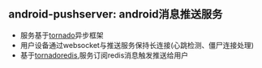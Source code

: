 ## android-pushserver: android消息推送服务

* 服务基于[tornado](http://www.tornadoweb.org/en/stable/)异步框架
* 用户设备通过websocket与推送服务保持长连接(心跳检测、僵尸连接处理)
* 基于[tornadoredis](https://github.com/leporo/tornado-redis/),服务订阅redis消息触发推送给用户
